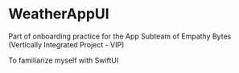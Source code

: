 # WeatherAppUI

Part of onboarding practice for the App Subteam of Empathy Bytes (Vertically Integrated Project - VIP)

To familiarize myself with SwiftUI
